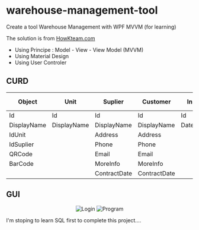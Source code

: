 # warehouse-management-tool
Create a tool Warehouse Management with WPF MVVM (for learning)


The solution is from [HowKteam.com](https://www.howkteam.vn/course/lap-trinh-phan-mem-quan-ly-kho-wpf-mvvm-42)

- Using Principe : Model - View - View Model (MVVM)
- Using Material Design
- Using User Controler

## CURD

|Object       |Unit         |Suplier     |Customer       |Input        |Input Info    | Output        | Output Info   |                                                                                                                 
| ------------|-------------| -----------|---------------|-------------|--------------|---------------|---------------|
| Id          |Id           |Id          |Id             |Id           |Id            |Id             |Id             |
| DisplayName |DisplayName  |DisplayName |DisplayName    |DateInput    |IdObject      |DateInput      |IdObject       |
| IdUnit      |             |Address     |Address        |             |IdInput       |               |IdInput        |
| IdSuplier   |             |Phone       |Phone          |             |Count         |               |Count          |
| QRCode      |             |Email       |Email          |             |InputPrice    |               |IdCustomer     |
| BarCode     |             |MoreInfo    |MoreInfo       |             |OutputPrice   |               |DateOutput     |
|             |             |ContractDate|ContractDate   |             |Status        |               |Status         |




## GUI

<p align="center">
  <img src="https://i.imgur.com/gtW4k9n.png" alt="Login" />
  <img src="https://i.imgur.com/T712Cjs.png" alt="Program" />
</p>


I'm stoping to learn SQL first to complete this project....
